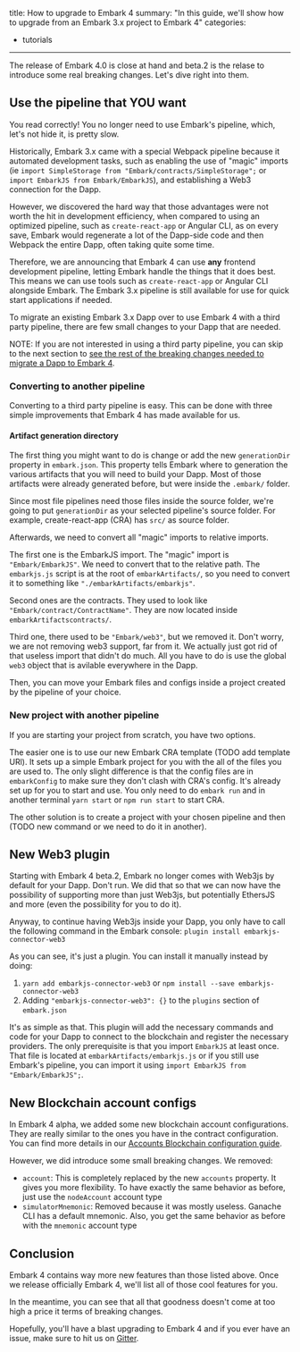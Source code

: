 title: How to upgrade to Embark 4
summary: "In this guide, we'll show how to upgrade from an Embark 3.x project to Embark 4"
categories:
  - tutorials
---

The release of Embark 4.0 is close at hand and beta.2 is the relase to introduce some real breaking changes. Let's dive right into them.

## Use the pipeline that YOU want

You read correctly! You no longer need to use Embark's pipeline, which, let's not hide it, is pretty slow.

Historically, Embark 3.x came with a special Webpack pipeline because it automated development tasks, such as enabling the use of "magic" imports (ie `import SimpleStorage from "Embark/contracts/SimpleStorage";` or `import EmbarkJS from Embark/EmbarkJS`), and establishing a Web3 connection for the Dapp.

However, we discovered the hard way that those advantages were not worth the hit in development efficiency, when compared to using an optimized pipeline, such as `create-react-app` or Angular CLI, as on every save, Embark would regenerate a lot of the Dapp-side code and then Webpack the entire Dapp, often taking quite some time.

Therefore, we are announcing that Embark 4 can use **any** frontend development pipeline, letting Embark handle the things that it does best. This means we can use tools such as `create-react-app` or Angular CLI alongside Embark. The Embark 3.x pipeline is still available for use for quick start applications if needed.

To migrate an existing Embark 3.x Dapp over to use Embark 4 with a third party pipeline, there are few small changes to your Dapp that are needed.

NOTE: If you are not interested in using a third party pipeline, you can skip to the next section to [see the rest of the breaking changes needed to migrate a Dapp to Embark 4](#New-Web3-plugin).

### Converting to another pipeline
Converting to a third party pipeline is easy. This can be done with three simple improvements that Embark 4 has made available for us.
#### Artifact generation directory
The first thing you might want to do is change or add the new `generationDir` property in `embark.json`. This property tells Embark where to generation the various artifacts that you will need to build your Dapp. Most of those artifacts were already generated before, but were inside the `.embark/` folder. 

Since most file pipelines need those files inside the source folder, we're going to put `generationDir` as your selected pipeline's source folder. For example,  create-react-app (CRA) has `src/` as source folder.

Afterwards, we need to convert all "magic" imports to relative imports.

The first one is the EmbarkJS import. The "magic" import is `"Embark/EmbarkJS"`. We need to convert that to the relative path. The `embarkjs.js` script is at the root of  `embarkArtifacts/`, so you need to convert it to something like `"./embarkArtifacts/embarkjs"`.

Second ones are the contracts. They used to look like `"Embark/contract/ContractName"`. They are now located inside `embarkArtifactscontracts/`.

Third one, there used to be `"Embark/web3"`, but we removed it. Don't worry, we are not removing web3 support, far from it. We actually just got rid of that useless import that didn't do much. All you have to do is use the global `web3` object that is avilable everywhere in the Dapp.

Then, you can move your Embark files and configs inside a project created by the pipeline of your choice.

### New project with another pipeline

If you are starting your project from scratch, you have two options.

The easier one is to use our new Embark CRA template (TODO add template URl). It sets up a simple Embark project for you with the all of the files you are used to. The only slight difference is that the config files are in `embarkConfig` to make sure they don't clash with CRA's config. It's already set up for you to start and use. You only need to do `embark run` and in another terminal `yarn start` or `npm run start` to start CRA.

The other solution is to create a project with your chosen pipeline and then (TODO new command or we need to do it in another).

## New Web3 plugin

Starting with Embark 4 beta.2, Embark no longer comes with Web3js by default for your Dapp. Don't run. We did that so that we can now have the possibility of supporting more than just Web3js, but potentially EthersJS and more (even the possibility for you to do it).

Anyway, to continue having Web3js inside your Dapp, you only have to call the following command in the Embark console: `plugin install embarkjs-connector-web3`

As you can see, it's just a plugin. You can install it manually instead by doing:
1. `yarn add embarkjs-connector-web3` or `npm install --save embarkjs-connector-web3`
2. Adding `"embarkjs-connector-web3": {}` to the `plugins` section of `embark.json`

It's as simple as that. This plugin will add the necessary commands and code for your Dapp to connect to the blockchain and register the necessary providers. The only prerequisite is that you import `EmbarkJS` at least once. That file is located at `embarkArtifacts/embarkjs.js` or if you still use Embark's pipeline, you can import it using `import EmbarkJS from "Embark/EmbarkJS";`.

## New Blockchain account configs

In Embark 4 alpha, we added some new blockchain account configurations. They are really similar to the ones you have in the contract configuration. You can find more details in our [Accounts Blockchain configuration guide](https://embark-site-develop.netlify.com/docs/blockchain_accounts_configuration.html).

However, we did introduce some small breaking changes. We removed: 
- `account`: This is completely replaced by the new `accounts` property. It gives you more flexibility. To have exactly the same behavior as before, just use the `nodeAccount` account type
- `simulatorMnemonic`: Removed because it was mostly useless. Ganache CLI has a default mnemonic. Also, you get the same behavior as before with the `mnemonic` account type

## Conclusion

Embark 4 contains way more new features than those listed above. Once we release officially Embark 4, we'll list all of those cool features for you.

In the meantime, you can see that all that goodness doesn't come at too high a price it terms of breaking changes.

Hopefully, you'll have a blast upgrading to Embark 4 and if you ever have an issue, make sure to hit us on [Gitter](https://gitter.im/embark-framework/Lobby).
